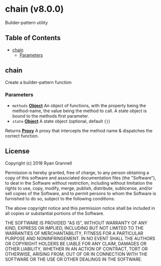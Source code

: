 # chain (v8.0.0)

Builder-pattern utility

## Table of Contents

- [chain](#chain)
  * [Parameters](#parameters)

<!-- Generated by documentation.js. Update this documentation by updating the source code. -->

## chain

Create a builder-pattern function

### Parameters

-   `methods` **[Object][1]** An object of functions, with the property being the method-name, the
                               value being the method to call. A state object is bound to the methods first parameter.
-   `state` **[Object][1]** A state object (optional, default `{}`)

Returns **[Proxy][2]** A proxy that intercepts the method name & dispatches the correct function.

[1]: https://developer.mozilla.org/docs/Web/JavaScript/Reference/Global_Objects/Object

[2]: https://developer.mozilla.org/docs/Web/JavaScript/Reference/Global_Objects/Proxy

## License


Copyright (c) 2018 Ryan Grannell

Permission is hereby granted, free of charge, to any person obtaining a copy
of this software and associated documentation files (the "Software"), to deal
in the Software without restriction, including without limitation the rights
to use, copy, modify, merge, publish, distribute, sublicense, and/or sell
copies of the Software, and to permit persons to whom the Software is
furnished to do so, subject to the following conditions:

The above copyright notice and this permission notice shall be included in all
copies or substantial portions of the Software.

THE SOFTWARE IS PROVIDED "AS IS", WITHOUT WARRANTY OF ANY KIND, EXPRESS OR
IMPLIED, INCLUDING BUT NOT LIMITED TO THE WARRANTIES OF MERCHANTABILITY,
FITNESS FOR A PARTICULAR PURPOSE AND NONINFRINGEMENT. IN NO EVENT SHALL THE
AUTHORS OR COPYRIGHT HOLDERS BE LIABLE FOR ANY CLAIM, DAMAGES OR OTHER
LIABILITY, WHETHER IN AN ACTION OF CONTRACT, TORT OR OTHERWISE, ARISING FROM,
OUT OF OR IN CONNECTION WITH THE SOFTWARE OR THE USE OR OTHER DEALINGS IN THE
SOFTWARE.